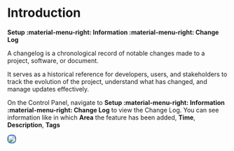 # Introduction

**Setup :material-menu-right: Information :material-menu-right: Change Log**

A changelog is a chronological record of notable changes made to a project, software, or document.

It serves as a historical reference for developers, users, and stakeholders to track the evolution of the project, understand what has changed, and manage updates effectively.

On the Control Panel, navigate to **Setup :material-menu-right: Information :material-menu-right: Change Log** to view the Change Log.
You can see information like in which **Area** the feature has been added, **Time**, **Description**, **Tags**

<img src= "/setup/img/changelog.png" style="border: 2px solid #4472C4; border-radius: 8px;">